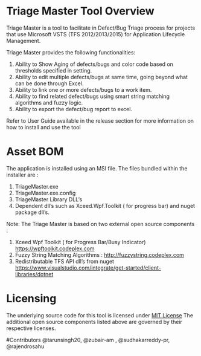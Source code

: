 # Triage Master Tool Overview
Triage Master is a tool to facilitate in Defect/Bug Triage process for projects that use Microsoft VSTS (TFS 2012/2013/2015) for Application Lifecycle Management. 

Triage Master provides the following functionalities:

1. Ability to Show Aging of defects/bugs and color code based on thresholds specified in setting. 
2. Ability to edit multiple defects/bugs at same time, going beyond what can be done through Excel.
3. Ability to link one or more defects/bugs to a work item.
4. Ability to find related defect/bugs using smart string matching algorithms and fuzzy logic. 
5. Ability to export the defect/bug report to excel.

Refer to User Guide available in the release section for more information on how to install and use the tool

# Asset BOM

The application is installed using an MSI file. The files bundled within the installer are :

1. TriageMaster.exe 
2. TriageMaster.exe.config
3. TriageMaster Library DLL’s
4. Dependent dll’s such as Xceed.Wpf.Toolkit ( for progress bar) and nuget package dll’s.

Note: The Triage Master is based on two external open source components : 

1. Xceed Wpf Toolkit ( for Progress Bar/Busy Indicator) https://wpftoolkit.codeplex.com
2. Fuzzy String Matching Algorithms : http://fuzzystring.codeplex.com
3. Redistributable TFS API dll’s from nuget https://www.visualstudio.com/integrate/get-started/client-libraries/dotnet

# Licensing
The underlying source code for this tool is licensed under [MIT License](http://opensource.org/licenses/mit-license.php)
The additional open source components listed above are governed by their respective licenses.

#Contributors
@tarunsingh20, @zubair-am , @sudhakarreddy-pr, @rajendrosahu
